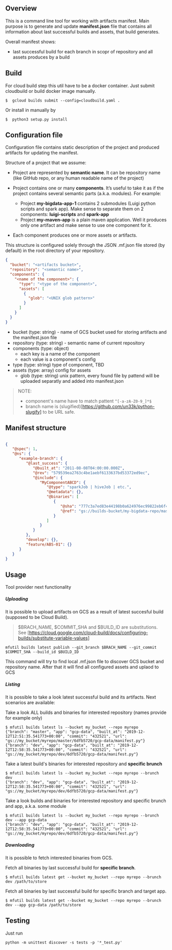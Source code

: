 ## Overview

This is a command line tool for working with artifacts manifest.
Main purpose is to generate and update **manifest.json** file that contains all information
about last successful builds and assets, that build generates.

Overall manifest shows:
- last successful build for each branch in scopr of repository and all assets produces by a build

## Build


For cloud build step this util have to be a docker container. 
Just submit cloudbuild or build docker image manually.
```
$  gcloud builds submit --config=cloudbuild.yaml .
```

Or install in manually by
```
$  python3 setup.py install
```

## Configuration file

Configuration file contains static description of the project and produced artifacts for updating the manifest.


Structure of a project that we assume:
 - Project are represented by **semantic name**.
   It can be repository name (like GitHub repo, or any human readable name of the project)

- Project contains one or many **components**. It’s useful to take it as if the project
  contains several semantic parts (a.k.a. modules). For example:
  - Project **my-bigdata-app-1** contains 2 submodules (Luigi python scripts and spark app).
    Make sense to separate them on 2 components: **luigi-scripts** and **spark-app**
  - Project **my-maven-app** is a plain maven application. Well it produces only one artifact and make
    sense to use one component for it.

- Each component produces one or more assets or artifacts.


This structure is configured solely through the JSON .mf.json file stored (by default) in the root directory of your repository.

```json
{
  "bucket": "<artifacts bucket>",
  "repository": "<semantic name>",
  "components": {
    "<name of the component>": {
      "type": "<type of the component>",
      "assets": [
        {
          "glob": "<UNIX glob pattern>"
        }
      ]
    }
  }
}

```

- bucket (type: string) - name of GCS bucket used for storing artifacts and the manifest.json file
- repository (type: string) - semantic name of current repository
- components (type: object)
    - each key is a name of the component
    - each value is a component's config
- type (type: string) type of component, TBD
- assets (type: array) config for assets
  - glob (type: string) unix pattern, every found file by pattend will be uploaded separatly and added into manifest.json


> NOTE:
> - component's name have to match pattent `^[-a-zA-Z0-9_]*$`
> - branch name is (slugified)[https://github.com/un33k/python-slugify] to be URL safe.


## Manifest structure



```json

{
   "@spec": 1,
   "@ns": {
      "example-branch": {
         "@last_success": {
            "@built_at": "2011-08-08T04:00:00.000Z",
            "@rev": "579539ea2763c4be1aebf6133637bd53372ed9ec",
            "@include": {
               "MyComponentABCD": {
                  "@type": "sparkJob | hiveJob | etc.",
                  "@metadata": {},
                  "@binaries": [
                     {
                        "@sha": "777c3a7ed83e44198b0a624976ec99822eb6f4a44bf1513eafbc7c13997cd86c",
                        "@ref": "gs://builds-bucket/my-bigdata-repo/master/579539e/MyComponentABCD/app.jar"
                     }
                  ]
               }
            }
         },
         "develop": {},
         "feature/ABS-01": {}
      }
   }
}

```

## Usage

Tool provider next functionality

##### Uploading

It is possible to upload artifacts on GCS as a result of latest succesful build (supposed to be Cloud Build).

>  $BRACH_NAME, $COMMIT_SHA and $BUILD_ID are substitutions. See [https://cloud.google.com/cloud-build/docs/configuring-builds/substitute-variable-values]


```
mfutil builds latest publish --git_branch $BRACH_NAME --git_commit $COMMIT_SHA --build_id $BUILD_ID
```

This command will try to find local .mf.json file to discover GCS bucket and repository name. 
After that it will find all configured assets and uplaod to GCS

##### Listing

It is possible to take a look latest successful build and its artifacts. Next scenarios are available:

Take a look ALL builds and binaries for interested repository (names provide for example only)
```
$ mfutil builds latest ls --bucket my_bucket --repo myrepo
{"branch": "master", "app": "gcp-data", "built_at": "2019-12-12T12:51:35.541773+00:00", "commit": "432521", "url": "gs://my_bucket/myrepo/master/6dfb5720/gcp-data/manifest.py"}
{"branch": "dev", "app": "gcp-data", "built_at": "2019-12-12T12:58:35.541773+00:00", "commit": "432521", "url": "gs://my_bucket/myrepo/dev/6dfb5720/gcp-data/manifest.py"}

```

Take a latest build's binaries for interested repository and **specific brunch**
```
$ mfutil builds latest ls --bucket my_bucket --repo myrepo --brunch dev
{"branch": "dev", "app": "gcp-data", "built_at": "2019-12-12T12:58:35.541773+00:00", "commit": "432521", "url": "gs://my_bucket/myrepo/dev/6dfb5720/gcp-data/manifest.py"}
```

Take a look builds and binaries for interested repository and specific brunch and app, a.k.a. some module
```
$ mfutil builds latest ls --bucket my_bucket --repo myrepo --brunch dev --app gcp-data
{"branch": "dev", "app": "gcp-data", "built_at": "2019-12-12T12:58:35.541773+00:00", "commit": "432521", "url": "gs://my_bucket/myrepo/dev/6dfb5720/gcp-data/manifest.py"}
```


##### Downloading

It is possible to fetch interested binaries from GCS.

Fetch all binaries by last successful build for **specific branch**.

```
$ mfutil builds latest get --bucket my_bucket --repo myrepo --brunch dev /path/to/store
```


Fetch all binaries by last successful build for specific branch and target app.

```
$ mfutil builds latest get --bucket my_bucket --repo myrepo --brunch dev --app gcp-data /path/to/store 
```


## Testing

Just run
```
python -m unittest discover -s tests -p '*_test.py'
```